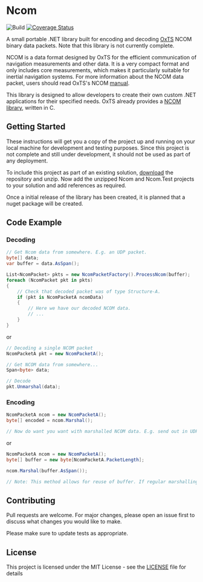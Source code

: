 # Ncom

![Build](https://github.com/harry-harris-27/Ncom/workflows/Build/badge.svg)
[![Coverage Status](https://coveralls.io/repos/github/harry-harris-27/Ncom/badge.svg?branch=master)](https://coveralls.io/github/harry-harris-27/Ncom?branch=master)

A small portable .NET library built for encoding and decoding [OxTS](https://www.oxts.com/) NCOM binary data packets. Note that this library is not currently complete.

NCOM is a data format designed by OxTS for the efficient communication of navigation measurements and other data. It is a very compact format and only includes core measurements, which makes it particularly suitable for inertial navigation systems. For more information about the NCOM data packet, users should read OxTS's NCOM [manual](https://oxts.app.box.com/s/jovnqyj3lkcht2b2159jefzbt950j1n1).

This library is designed to allow developers to create their own custom .NET applications for their specified needs. OxTS already provides a [NCOM library](https://github.com/OxfordTechnicalSolutions/NCOMdecoder), written in C.

## Getting Started
These instructions will get you a copy of the project up and running on your local machine for development and testing purposes. Since this project is not complete and still under development, it should not be used as part of any deployment.

To include this project as part of an existing solution, [download](https://github.com/harry-harris-27/Ncom/master/archive/master.zip) the repository and unzip. Now add the unzipped Ncom and Ncom.Test projects to your solution and add references as required.

Once a initial release of the library has been created, it is planned that a nuget package will be created.

## Code Example
### Decoding
```C#
// Get Ncom data from somewhere. E.g. an UDP packet.
byte[] data;
var buffer = data.AsSpan();

List<NcomPacket> pkts = new NcomPacketFactory().ProcessNcom(buffer);
foreach (NcomPacket pkt in pkts)
{
    // Check that decoded packet was of type Structure-A.
    if (pkt is NcomPacketA ncomData)
    {
        // Here we have our decoded NCOM data.
        // ...
    }
}
```
or
```C#
// Decoding a single NCOM packet
NcomPacketA pkt = new NcomPacketA();

// Get NCOM data from somewhere...
Span<byte> data;

// Decode
pkt.Unmarshal(data);
```

### Encoding
```C#
NcomPacketA ncom = new NcomPacketA();
byte[] encoded = ncom.Marshal();

// Now do want you want with marshalled NCOM data. E.g. send out in UDP packet.
```
or
```C#
NcomPacketA ncom = new NcomPacketA();
byte[] buffer = new byte[NcomPacketA.PacketLength];

ncom.Marshal(buffer.AsSpan());

// Note: This method allows for reuse of buffer. If regular marshalling is require this method will seriously reduce excessive memory allocation
```

## Contributing
Pull requests are welcome. For major changes, please open an issue first to discuss what changes you would like to make.

Please make sure to update tests as appropriate.

## License
This project is licensed under the MIT License - see the [LICENSE](LICENSE) file for details

